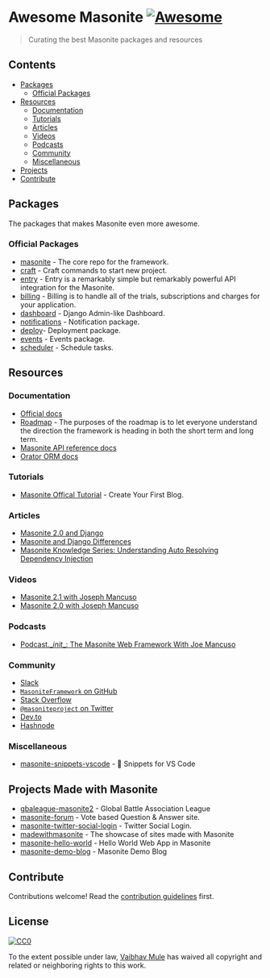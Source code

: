 # Awesome Masonite [![Awesome](https://awesome.re/badge.svg)](https://awesome.re)

> Curating the best Masonite packages and resources


## Contents

- [Packages](#packages)
    - [Official Packages](#official-packages)
- [Resources](#resources)
    - [Documentation](#documentation)
    - [Tutorials](#tutorials)
    - [Articles](#articles)
    - [Videos](#videos)
    - [Podcasts](#podcasts)
    - [Community](#community)
    - [Miscellaneous](#miscellaneous)
- [Projects](#projects)
- [Contribute](#contribute)

## Packages
The packages that makes Masonite even more awesome.
### Official Packages

- [masonite](https://github.com/MasoniteFramework/core) - The core repo for the framework.
- [craft](https://github.com/MasoniteFramework/craft) - Craft commands to start new project.
- [entry](https://github.com/MasoniteFramework/entry) - Entry is a remarkably simple but remarkably powerful API integration for the Masonite. 
- [billing](https://github.com/MasoniteFramework/billing) - Billing is to handle all of the trials, subscriptions and charges for your application.
- [dashboard](https://github.com/MasoniteFramework/dashboard) - Django Admin-like Dashboard.
- [notifications](https://github.com/MasoniteFramework/notifications) - Notification package.
- [deploy](https://github.com/MasoniteFramework/deploy)- Deployment package.
- [events](https://github.com/MasoniteFramework/events) -  Events package.
- [scheduler](https://github.com/MasoniteFramework/scheduler) - Schedule tasks.

## Resources

### Documentation
- [Official docs](https://docs.masoniteproject.com/)
- [Roadmap](https://github.com/MasoniteFramework/roadmap) - The purposes of the roadmap is to let everyone understand the direction the framework is heading in both the short term and long term.
- [Masonite API reference docs](https://reference.masoniteproject.com/)
- [Orator ORM docs](https://orator-orm.com/docs/)

### Tutorials

- [Masonite Offical Tutorial](https://docs.masoniteproject.com/v/v2.1/tutorials/creating-a-blog) - Create Your First Blog.

### Articles

- [Masonite 2.0 and Django](https://medium.com/@idmann509/masonite-2-0-and-django-beb4986d967f)
- [Masonite and Django Differences](https://dev.to/masonite/masonite-and-django-differences-kni)
- [Masonite Knowledge Series: Understanding Auto Resolving Dependency Injection](https://dev.to/masonite/masonite-python-framework-knowledge-series-part-1---understanding-auto-resolving-dependency-injection-14ma)

### Videos

- [Masonite 2.1 with Joseph Mancuso](https://www.youtube.com/playlist?list=PLdR9bD5hyZiggChzg-ipmzVfI_MX6ptvC)
- [Masonite 2.0 with Joseph Mancuso](https://www.youtube.com/playlist?list=PLdR9bD5hyZiiPv3pmtkSbFOFTE2HIVmhl)

### Podcasts
- [Podcast.\__init__: The Masonite Web Framework With Joe Mancuso](https://www.podcastinit.com/masonite-with-joe-mancuso-episode-174/)

### Community
- [Slack](http://slack.masoniteproject.com/)
- [`MasoniteFramework` on GitHub](https://github.com/MasoniteFramework) 
- [Stack Overflow](https://stackoverflow.com/questions/tagged/masonite)
- [`@masoniteproject` on Twitter](https://twitter.com/masoniteproject)
- [Dev.to](https://dev.to/masonite)
- [Hashnode](https://hashnode.com/n/masonite)

### Miscellaneous
- [masonite-snippets-vscode](https://github.com/nioperas06/masonite-snippets-vscode) - :rocket: Snippets for VS Code

## Projects Made with Masonite
- [gbaleague-masonite2](https://github.com/josephmancuso/gbaleague-masonite2) - Global Battle Association League
- [masonite-forum](https://github.com/nioperas06/masonite-forum]) - Vote based Question & Answer site.
- [masonite-twitter-social-login](https://github.com/vaibhavmule/masonite-twitter-social-login) - Twitter Social Login.
- [madewithmasonite](https://github.com/mitchdennett/madewithmasonite) - The showcase of sites made with Masonite
- [masonite-hello-world](https://github.com/vaibhavmule/masonite-hello-world) - Hello World Web App in Masonite
- [masonite-demo-blog](https://github.com/hammacktony/masonite-demo-blog) - Masonite Demo Blog

## Contribute

Contributions welcome! Read the [contribution guidelines](CONTRIBUTING.md) first.

## License

[![CC0](https://mirrors.creativecommons.org/presskit/buttons/88x31/svg/cc-zero.svg)](http://creativecommons.org/publicdomain/zero/1.0)

To the extent possible under law, [Vaibhav Mule](https://vaibhavmule.com) has waived all copyright and
related or neighboring rights to this work.
